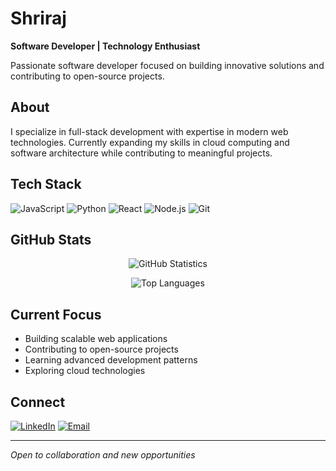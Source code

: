 # Shriraj

**Software Developer | Technology Enthusiast**

Passionate software developer focused on building innovative solutions and contributing to open-source projects.

## About

I specialize in full-stack development with expertise in modern web technologies. Currently expanding my skills in cloud computing and software architecture while contributing to meaningful projects.

## Tech Stack

![JavaScript](https://img.shields.io/badge/-JavaScript-F7DF1E?style=flat-square&logo=javascript&logoColor=black)
![Python](https://img.shields.io/badge/-Python-3776AB?style=flat-square&logo=python&logoColor=white)
![React](https://img.shields.io/badge/-React-61DAFB?style=flat-square&logo=react&logoColor=black)
![Node.js](https://img.shields.io/badge/-Node.js-339933?style=flat-square&logo=node.js&logoColor=white)
![Git](https://img.shields.io/badge/-Git-F05032?style=flat-square&logo=git&logoColor=white)

## GitHub Stats

<div align="center">

![GitHub Statistics](https://github-readme-stats.vercel.app/api?username=Shriraj888&show_icons=true&theme=radical&hide_border=true)

![Top Languages](https://github-readme-stats.vercel.app/api/top-langs/?username=Shriraj888&layout=compact&theme=radical&hide_border=true)

</div>

## Current Focus

- Building scalable web applications
- Contributing to open-source projects  
- Learning advanced development patterns
- Exploring cloud technologies

## Connect

[![LinkedIn](https://img.shields.io/badge/-LinkedIn-0077B5?style=flat-square&logo=linkedin&logoColor=white)](www.linkedin.com/in/shriraj-patil-75914a2a3)
[![Email](https://img.shields.io/badge/-Email-D14836?style=flat-square&logo=gmail&logoColor=white)](#shriraj399@gmail.com)

---

*Open to collaboration and new opportunities*
